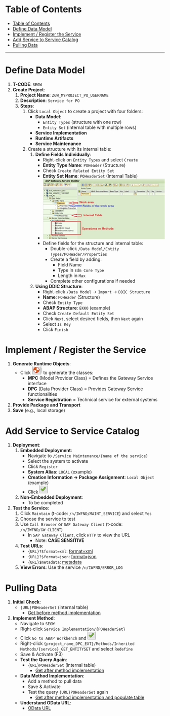 # Table of Contents

- [Table of Contents](#table-of-contents)
- [Define Data Model](#define-data-model)
- [Implement / Register the Service](#implement--register-the-service)
- [Add Service to Service Catalog](#add-service-to-service-catalog)
- [Pulling Data](#pulling-data)

---

# Define Data Model

1. **T-CODE**: `SEGW`
2. **Create Project**:
    1. **Project Name**: `ZGW_MYPROJECT_PO_USERNAME`
    2. **Description**: `Service for PO`
    3. **Steps**:
        1. Click `Local Object` to create a project with four folders:
            - **Data Model**:
                - `Entity Types` (structure with one row)
                - `Entity Set` (internal table with multiple rows)
            - **Service Implementation**
            - **Runtime Artifacts**
            - **Service Maintenance**
        2. Create a structure with its internal table:
            1. **Define Fields Individually**:
                - Right-click on `Entity Types` and select `Create`
                - **Entity Type Name**: `POHeader` (Structure)
                - Check `Create Related Entity Set`
                - **Entity Set Name**: `POHeaderSet` (Internal Table)
                - ![SEGW4](images/SEGW4.jpg)
                - Define fields for the structure and internal table:
                    - Double-click `/Data Model/Entity Types/POHeader/Properties`
                    - Create a field by adding:
                        - Field Name
                        - Type in `Edm Core Type`
                        - Length in `Max`
                    - Complete other configurations if needed
            2. **Using DDIC Structure**:
                - Right-click `/Data Model` -> `Import` -> `DDIC Structure`
                - **Name**: `POHeader` (Structure)
                - Check `Entity Type`
                - **ABAP Structure**: `EKKO` (example)
                - Check `Create Default Entity Set`
                - Click `Next`, select desired fields, then `Next` again
                - Select `Is Key`
                - Click `Finish`

# Implement / Register the Service

1. **Generate Runtime Objects**:
    - Click ![Generate Runtime Object](images/Generate_Runtime_Object.png) to generate the classes:
        - **MPC** (Model Provider Class) = Defines the Gateway Service interface
        - **DPC** (Data Provider Class) = Provides Gateway Service functionalities
        - **Service Registration** = Technical service for external systems
2. **Provide Package and Transport**
3. **Save** (e.g., local storage)

# Add Service to Service Catalog

1. **Deployment**:
    1. **Embedded Deployment**:
        - Navigate to `/Service Maintenance/{name of the service}`
        - Select the system to activate
        - Click `Register`
        - **System Alias**: `LOCAL` (example)
        - **Creation Information -> Package Assignment**: `Local Object` (example)
        - Click ![Validate](images/Validate.png)
    2. **Non-Embedded Deployment**:
        - To be completed
2. **Test the Service**:
    1. Click `Maintain` (t-code: `/n/IWFND/MAINT_SERVICE`) and select `Yes`
    2. Choose the service to test
    3. Use `Call Browser` or `SAP Gateway Client` (t-code: `/n/IWFND/GW_CLIENT`)
        - In `SAP Gateway Client`, click `HTTP` to view the URL
            - Note: **CASE SENSITIVE**
    4. **Test URLs**:
        - `{URL}?$format=xml`: [format=xml](format=xml.md)
        - `{URL}?$format=json`: [format=json](format=json.md)
        - `{URL}$metadata`: [metadata](metadata.md)
    5. **View Errors**: Use the service `/n/IWFND/ERROR_LOG`

# Pulling Data

1. **Initial Check**:
    - `{URL}POHeaderSet` (internal table)
        - [Get before method implementation](Get_before_method_implementation.md)
2. **Implement Method**:
    - Navigate to `SEGW`
    - Right-click `Service Implementation/{POHeaderSet}`
    - Click `Go to ABAP Workbench` and ![Validate](images/Validate.png)
    - Right-click `{project_name_DPC_EXT}/Methods/Inherited Methods/{service}_GET_ENTITYSET` and select `Redefine`
    - Save & Activate (F3)
    - **Test the Query Again**:
        - `{URL}POHeaderSet` (internal table)
            - [Get after method implementation](Get_after_method_implementation.md)
    - **Data Method Implementation**:
        - Add a method to pull data
        - Save & Activate
        - Test the query `{URL}POHeaderSet` again
            - [Get after method implementation and populate table](Get_after_method_implementation_and_populate_table.md)
    - **Understand OData URL**:
        - [OData URL](OData_URL.md)
